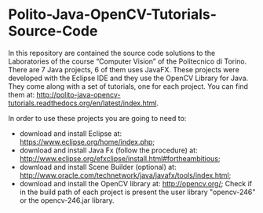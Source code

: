 Polito-Java-OpenCV-Tutorials-Source-Code
========================================
In this repository are contained the source code solutions to the Laboratories of the course “Computer Vision” of the Politecnico di Torino.
There are 7 Java projects, 6 of them uses JavaFX.
These projects were developed with the Eclipse IDE and they use the OpenCV Library for Java.
They come along with a set of tutorials, one for each project. You can find them at: http://polito-java-opencv-tutorials.readthedocs.org/en/latest/index.html.

In order to use these projects you are going to need to:
- download and install Eclipse at: https://www.eclipse.org/home/index.php;
- download and install Java Fx (follow the procedure) at: http://www.eclipse.org/efxclipse/install.html#fortheambitious;
- download and install Scene Builder (optional) at: http://www.oracle.com/technetwork/java/javafx/tools/index.html;
- download and install the OpenCV library at: http://opencv.org/;
Check if in the build path of each project is present the user library "opencv-246" or the opencv-246.jar library.
